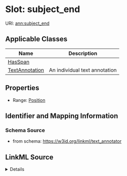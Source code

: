 # Slot: subject_end

URI: [ann:subject_end](https://w3id.org/linkml/text_annotator/subject_end)



<!-- no inheritance hierarchy -->




## Applicable Classes

| Name | Description |
| --- | --- |
[HasSpan](HasSpan.md) | 
[TextAnnotation](TextAnnotation.md) | An individual text annotation






## Properties

* Range: [Position](Position.md)







## Identifier and Mapping Information







### Schema Source


* from schema: https://w3id.org/linkml/text_annotator




## LinkML Source

<details>
```yaml
name: subject_end
from_schema: https://w3id.org/linkml/text_annotator
exact_mappings:
- bpa:to
rank: 1000
alias: subject_end
owner: HasSpan
domain_of:
- HasSpan
range: Position

```
</details>